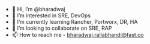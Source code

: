 - 👋 Hi, I’m @bharadwaj
- 👀 I’m interested in SRE, DevOps
- 🌱 I’m currently learning Rancher, Portworx, DR, HA
- 💞️ I’m looking to collaborate on SRE, RAP
- 📫 How to reach me - bharadwaj.rallabhandi@fast.co

<!---
rbharadwaj28 is a ✨ special ✨ repository because its `README.md` (this file) appears on your GitHub profile.
You can click the Preview link to take a look at your changes.
--->
